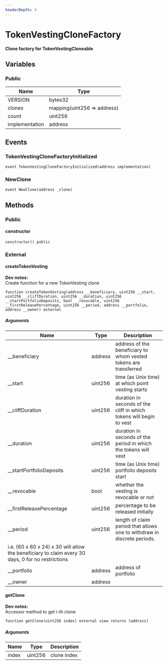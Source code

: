 ```yaml
---
headerDepth: 4
---
```


# TokenVestingCloneFactory

**Clone factory for TokenVestingCloneable**

## Variables

### Public

| Name | Type |
| --- | --- |
| VERSION | bytes32 |
| clones | mapping(uint256 &#x3D;&gt; address) |
| count | uint256 |
| implementation | address |

## Events

### TokenVestingCloneFactoryInitialized

```solidity:no-line-numbers
event TokenVestingCloneFactoryInitialized(address implementation)
```

### NewClone

```solidity:no-line-numbers
event NewClone(address _clone)
```

## Methods

### Public

#### constructor

```solidity:no-line-numbers
constructor() public
```

### External

#### createTokenVesting

**Dev notes:** \
Create function for a new TokenVesting clone

```solidity:no-line-numbers
function createTokenVesting(address __beneficiary, uint256 __start, uint256 __cliffDuration, uint256 __duration, uint256 __startPortfolioDeposits, bool __revocable, uint256 __firstReleasePercentage, uint256 __period, address __portfolio, address __owner) external
```

##### Arguments

| Name | Type | Description |
| ---- | ---- | ----------- |
| __beneficiary | address | address of the beneficiary to whom vested tokens are transferred |
| __start | uint256 | time (as Unix time) at which point vesting starts |
| __cliffDuration | uint256 | duration in seconds of the cliff in which tokens will begin to vest |
| __duration | uint256 | duration in seconds of the period in which the tokens will vest |
| __startPortfolioDeposits | uint256 | time (as Unix time) portfolio deposits start |
| __revocable | bool | whether the vesting is revocable or not |
| __firstReleasePercentage | uint256 | percentage to be released initially |
| __period | uint256 | length of claim period that allows one to withdraw in discrete periods.
 i.e. (60 x 60 x 24) x 30 will allow the beneficiary to claim every 30 days, 0 for no restrictions |
| __portfolio | address | address of portfolio |
| __owner | address |  |

#### getClone

**Dev notes:** \
Accessor method to get i-th clone

```solidity:no-line-numbers
function getClone(uint256 index) external view returns (address)
```

##### Arguments

| Name | Type | Description |
| ---- | ---- | ----------- |
| index | uint256 | clone index |

